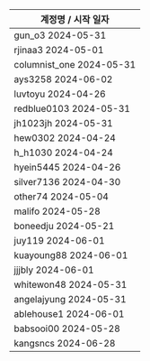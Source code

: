 | 계정명 / 시작 일자|
|--------|
| gun_o3 2024-05-31 |
| rjinaa3 2024-05-01 |
| columnist_one 2024-05-31 |
| ays3258 2024-06-02 |
| luvtoyu 2024-04-26 |
| redblue0103 2024-05-31 |
| jh1023jh 2024-05-31 |
| hew0302 2024-04-24 |
| h_h1030 2024-04-24 |
| hyein5445 2024-04-26 |
| silver7136 2024-04-30 |
| other74 2024-05-04 |
| malifo 2024-05-28 |
| boneedju  2024-05-21 |
| juy119  2024-06-01 |
| kuayoung88  2024-06-01 |
| jjjbly  2024-06-01 |
| whitewon48  2024-05-31 |
| angelajyung  2024-05-31 |
| ablehouse1  2024-06-01 |
| babsooi00  2024-05-28 |
| kangsncs  2024-06-28 |
